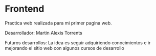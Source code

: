 # Frontend
Practica web realizada para mi primer pagina web.

Desarrollador: Martin Alexis Torrents

Futuros desarrollos: La idea es seguir adquiriendo conocimientos e ir mejorando el sitio web con algunos cursos de desarrollo 

